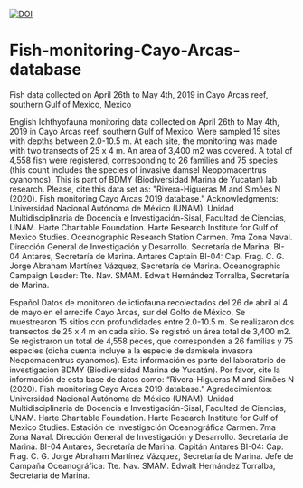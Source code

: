 [![DOI](https://zenodo.org/badge/DOI/10.5281/zenodo.3814505.svg)](https://doi.org/10.5281/zenodo.3814505)
# Fish-monitoring-Cayo-Arcas-database
Fish data collected on April 26th to May 4th, 2019 in Cayo Arcas reef, southern Gulf of Mexico, Mexico

English
Ichthyofauna monitoring data collected on April 26th to May 4th, 2019 in Cayo Arcas reef, southern Gulf of Mexico. Were sampled 15 sites with depths between 2.0-10.5 m. At each site, the monitoring was made with two transects of 25 x 4 m. An area of 3,400 m2 was covered. A total of 4,558 fish were registered, corresponding to 26 families and 75 species (this count includes the species of invasive damsel Neopomacentrus cyanomos).
This is part of BDMY (Biodiversidad Marina de Yucatan) lab research.
Please, cite this data set as: "Rivera-Higueras M and Simões N (2020). Fish monitoring Cayo Arcas 2019 database.”
Acknowledgments:
Universidad Nacional Autónoma de México (UNAM).
Unidad Multidisciplinaria de Docencia e Investigación-Sisal, Facultad de Ciencias, UNAM.
Harte Charitable Foundation.
Harte Research Institute for Gulf of Mexico Studies.
Oceanographic Research Station Carmen. 7ma Zona Naval. Dirección General de Investigación y Desarrollo. Secretaría de Marina.
BI-04 Antares, Secretaría de Marina.
Antares Captain BI-04: Cap. Frag. C. G. Jorge Abraham Martínez Vázquez, Secretaría de Marina.
Oceanographic Campaign Leader: Tte. Nav. SMAM. Edwalt Hernández Torralba, Secretaría de Marina.

Español
Datos de monitoreo de ictiofauna recolectados del 26 de abril al 4 de mayo en el arrecife Cayo Arcas, sur del Golfo de México. Se muestrearon 15 sitios con profundidades entre 2.0-10.5 m. Se realizaron dos transectos de 25 x 4 m en cada sitio. Se registró un área total de 3,400 m2. Se registraron un total de 4,558 peces, que corresponden a 26 familias y 75 especies (dicha cuenta incluye a la especie de damisela invasora Neopomacentrus cyanomos).
Esta información es parte del laboratorio de investigación BDMY (Biodiversidad Marina de Yucatán).
Por favor, cite la información de esta base de datos como: “Rivera-Higueras M and Simões N (2020). Fish monitoring Cayo Arcas 2019 database.”
Agradecimientos:
Universidad Nacional Autónoma de México (UNAM).
Unidad Multidisciplinaria de Docencia e Investigación-Sisal, Facultad de Ciencias, UNAM.
Harte Charitable Foundation.
Harte Research Institute for Gulf of Mexico Studies.
Estación de Investigación Oceanográfica Carmen. 7ma Zona Naval. Dirección General de Investigación y Desarrollo. Secretaría de Marina.
BI-04 Antares, Secretaría de Marina.
Capitán Antares BI-04: Cap. Frag. C. G. Jorge Abraham Martínez Vázquez, Secretaría de Marina.
Jefe de Campaña Oceanográfica: Tte. Nav. SMAM. Edwalt Hernández Torralba, Secretaría de Marina.

